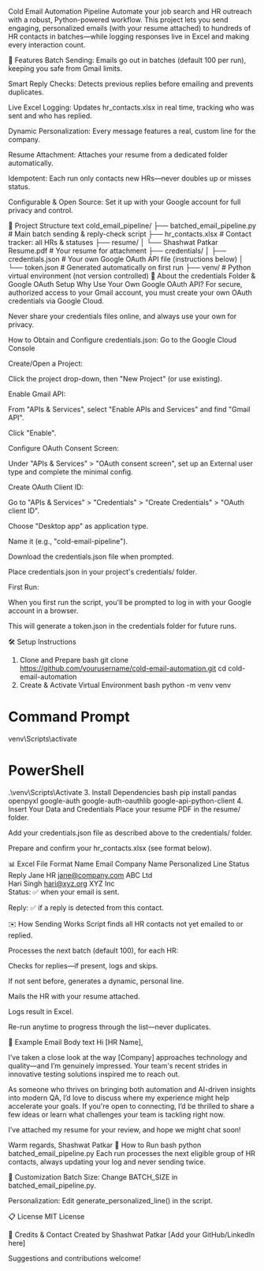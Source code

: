 Cold Email Automation Pipeline
Automate your job search and HR outreach with a robust, Python-powered workflow. This project lets you send engaging, personalized emails (with your resume attached) to hundreds of HR contacts in batches—while logging responses live in Excel and making every interaction count.

🚀 Features
Batch Sending: Emails go out in batches (default 100 per run), keeping you safe from Gmail limits.

Smart Reply Checks: Detects previous replies before emailing and prevents duplicates.

Live Excel Logging: Updates hr_contacts.xlsx in real time, tracking who was sent and who has replied.

Dynamic Personalization: Every message features a real, custom line for the company.

Resume Attachment: Attaches your resume from a dedicated folder automatically.

Idempotent: Each run only contacts new HRs—never doubles up or misses status.

Configurable & Open Source: Set it up with your Google account for full privacy and control.

📂 Project Structure
text
cold_email_pipeline/
├── batched_email_pipeline.py        # Main batch sending & reply-check script
├── hr_contacts.xlsx                 # Contact tracker: all HRs & statuses
├── resume/
│   └── Shashwat Patkar Resume.pdf   # Your resume for attachment
├── credentials/
│   ├── credentials.json             # Your own Google OAuth API file (instructions below)
│   └── token.json                   # Generated automatically on first run
├── venv/                            # Python virtual environment (not version controlled)
🔑 About the credentials Folder & Google OAuth Setup
Why Use Your Own Google OAuth API?
For secure, authorized access to your Gmail account, you must create your own OAuth credentials via Google Cloud.

Never share your credentials files online, and always use your own for privacy.

How to Obtain and Configure credentials.json:
Go to the Google Cloud Console

Create/Open a Project:

Click the project drop-down, then "New Project" (or use existing).

Enable Gmail API:

From "APIs & Services", select "Enable APIs and Services" and find "Gmail API".

Click "Enable".

Configure OAuth Consent Screen:

Under "APIs & Services" > "OAuth consent screen", set up an External user type and complete the minimal config.

Create OAuth Client ID:

Go to "APIs & Services" > "Credentials" > "Create Credentials" > "OAuth client ID".

Choose "Desktop app" as application type.

Name it (e.g., "cold-email-pipeline").

Download the credentials.json file when prompted.

Place credentials.json in your project's credentials/ folder.

First Run:

When you first run the script, you'll be prompted to log in with your Google account in a browser.

This will generate a token.json in the credentials folder for future runs.

🛠️ Setup Instructions
1. Clone and Prepare
bash
git clone https://github.com/yourusername/cold-email-automation.git
cd cold-email-automation
2. Create & Activate Virtual Environment
bash
python -m venv venv
# Command Prompt
venv\Scripts\activate
# PowerShell
.\venv\Scripts\Activate
3. Install Dependencies
bash
pip install pandas openpyxl google-auth google-auth-oauthlib google-api-python-client
4. Insert Your Data and Credentials
Place your resume PDF in the resume/ folder.

Add your credentials.json file as described above to the credentials/ folder.

Prepare and confirm your hr_contacts.xlsx (see format below).

📊 Excel File Format
Name	Email	Company Name	Personalized Line	Status	Reply
Jane HR	jane@company.com	ABC Ltd			
Hari Singh	hari@xyz.org	XYZ Inc			
Status: ✅ when your email is sent.

Reply: ✅ if a reply is detected from this contact.

✉️ How Sending Works
Script finds all HR contacts not yet emailed to or replied.

Processes the next batch (default 100), for each HR:

Checks for replies—if present, logs and skips.

If not sent before, generates a dynamic, personal line.

Mails the HR with your resume attached.

Logs result in Excel.

Re-run anytime to progress through the list—never duplicates.

💬 Example Email Body
text
Hi [HR Name],

I’ve taken a close look at the way [Company] approaches technology and quality—and I’m genuinely impressed. Your team's recent strides in innovative testing solutions inspired me to reach out.

As someone who thrives on bringing both automation and AI-driven insights into modern QA, I’d love to discuss where my experience might help accelerate your goals. If you're open to connecting, I’d be thrilled to share a few ideas or learn what challenges your team is tackling right now.

I’ve attached my resume for your review, and hope we might chat soon!

Warm regards,
Shashwat Patkar
🏁 How to Run
bash
python batched_email_pipeline.py
Each run processes the next eligible group of HR contacts, always updating your log and never sending twice.

🔧 Customization
Batch Size: Change BATCH_SIZE in batched_email_pipeline.py.

Personalization: Edit generate_personalized_line() in the script.

📋 License
MIT License

🤝 Credits & Contact
Created by Shashwat Patkar
[Add your GitHub/LinkedIn here]

Suggestions and contributions welcome!

